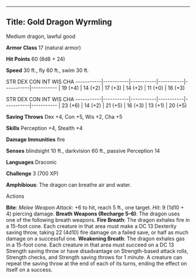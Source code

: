 -------------------------
Title: Gold Dragon Wyrmling
-------------------------


Medium dragon, lawful good

**Armor Class** 17 (natural armor)

**Hit Points** 60 (8d8 + 24)

**Speed** 30 ft., fly 60 ft., swim 30 ft.

  STR         DEX         CON         INT         WIS         CHA
  -----------|-----------|-----------|-----------|-----------|-----------
  | 19 (+4)   | 14 (+2)   | 17 (+3)   | 14 (+2)   | 11 (+0)   | 16 (+3)

  STR         DEX         CON         INT         WIS         CHA
  -----------|-----------|-----------|-----------|-----------|-----------
  | 23 (+6)   | 14 (+2)   | 21 (+5)   | 16 (+3)   | 13 (+1)   | 20 (+5)

**Saving Throws** Dex +4, Con +5, Wis +2, Cha +5

**Skills** Perception +4, Stealth +4

**Damage Immunities** fire

**Senses** blindsight 10 ft., darkvision 60 ft., passive Perception 14

**Languages** Draconic

**Challenge** 3 (700 XP)


**Amphibious**: The dragon can breathe air and water.


Actions

**Bite**: *Melee Weapon Attack*: +6 to hit, reach 5 ft., one target.
    *Hit*: 9 (1d10 + 4) piercing damage.
**Breath Weapons (Recharge 5–6)**: The dragon uses one of the
    following breath weapons.
**Fire Breath**: The dragon exhales fire in a 15-foot cone. Each
    creature in that area must make a DC 13 Dexterity saving throw,
    taking 22 (4d10) fire damage on a failed save, or half as much
    damage on a successful one.
**Weakening Breath**: The dragon exhales gas in a 15-foot cone. Each
    creature in that area must succeed on a DC 13 Strength saving throw
    or have disadvantage on Strength-based attack rolls, Strength
    checks, and Strength saving throws for 1 minute. A creature can
    repeat the saving throw at the end of each of its turns, ending the
    effect on itself on a success.

